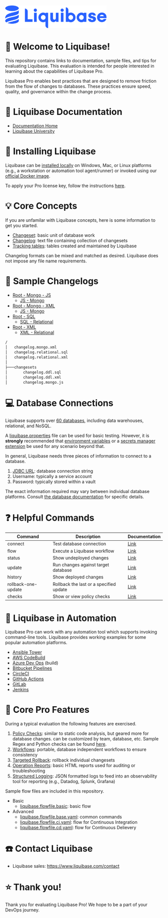 <p align="left">
  <img src="img/liquibase.png" alt="Liquibase Logo" title="Liquibase Logo" width="324" height="72">
</p>

# 👋 Welcome to Liquibase!
This repository contains links to documentation, sample files, and tips for evaluating Liquibase. This evaluation is intended for people interested in learning about the capabilities of Liquibase Pro.

Liquibase Pro enables best practices that are designed to remove friction from the flow of changes to databases. These practices ensure speed, quality, and governance within the change process.

# 📒 Liquibase Documentation
* [Documentation Home](https://docs.liquibase.com/home.html)
* [Liquibase University](https://learn.liquibase.com/)

# 🔧 Installing Liquibase
Liquibase can be [installed locally](https://www.liquibase.com/download) on Windows, Mac, or Linux platforms (e.g., a workstation or automation tool agent/runner) or invoked using our [official Docker image](https://hub.docker.com/_/liquibase).

To apply your Pro license key, follow the instructions [here](https://docs.liquibase.com/liquibase-pro/license-key.html).

# 💡 Core Concepts
If you are unfamilar with Liquibase concepts, here is some information to get you started.

* [Changeset](https://docs.liquibase.com/concepts/changelogs/changeset.html): basic unit of database work
* [Changelog](https://docs.liquibase.com/concepts/changelogs/home.html): text file containing collection of changesets
* [Tracking tables](https://docs.liquibase.com/concepts/tracking-tables/tracking-tables.html): tables created and maintained by Liquibase

Changelog formats can be mixed and matched as desired. Liquibase does not impose any file name requirements.

# 📁 Sample Changelogs
* [Root - Mongo - JS](changelog.mongo.json)
    * [JS - Mongo](changesets/changelog.mongo.js)
* [Root - Mongo - XML](changelog.mongo.xml)
    * [JS - Mongo](changesets/changelog.mongo.js)
* [Root - SQL](changelog.relational.sql)
    * [SQL - Relational](changesets/changelog.ddl.sql)
* [Root - XML](changelog.relational.xml)
    * [XML - Relational](changesets/changelog.ddl.xml)
```
/
│   changelog.mongo.xml
│   changelog.relational.sql
│   changelog.relational.xml
│
├───changesets
│       changelog.ddl.sql
│       changelog.ddl.xml
│       changelog.mongo.js
```

# 💻 Database Connections
Liquibase supports over [60 databases](https://www.liquibase.com/supported-databases), including data warehouses, relational, and NoSQL.

A [liquibase.properties](https://docs.liquibase.com/concepts/connections/creating-config-properties.html) file can be used for basic testing. However, it is **strongly** recommended that [environment variables](https://docs.liquibase.com/concepts/connections/liquibase-environment-variables.html) or a [secrets manager extension](https://docs.liquibase.com/liquibase-pro/secrets-management/home.html) be used for any scenario beyond that.

In general, Liquibase needs three pieces of information to connect to a database.

1. [JDBC URL](https://docs.liquibase.com/workflows/liquibase-community/using-jdbc-url-in-liquibase.html): database connection string
1. Username: typically a service account
1. Password: typically stored within a vault

The exact information required may vary between individual database platforms. Consult [the database documentation](https://docs.liquibase.com/start/tutorials/home.html) for specific details.

# ❓ Helpful Commands
|Command |Description|Documentation
|----------|------------|------------|
| connect | Test database connection | [Link](https://docs.liquibase.com/commands/change-tracking/connect.html)
| flow | Execute a Liquibase workflow | [Link](https://docs.liquibase.com/commands/flow/flow.html)
| status | Show undeployed changes | [Link](https://docs.liquibase.com/commands/change-tracking/status.html)
| update | Run changes against target database | [Link](https://docs.liquibase.com/change-types/update.html)
| history | Show deployed changes | [Link](https://docs.liquibase.com/commands/change-tracking/history.html)
| rollback-one-update | Rollback the last or a specified update | [Link](https://docs.liquibase.com/commands/rollback/rollback-one-update.html)
| checks | Show or view policy checks | [Link](https://docs.liquibase.com/liquibase-pro/policy-checks/workflows/home.html)

# 🚀 Liquibase in Automation
Liquibase Pro can work with any automation tool which supports invoking command-line tools. Liquibase provides working examples for some popular automation platforms.

* [Ansible Tower](https://github.com/liquibase/liquibase-toolbox/blob/master/build_scripts_examples/Ansible_Tower/liquibase_playbook.yml
)
* [AWS CodeBuild](https://github.com/liquibase/liquibase-toolbox/blob/master/build_scripts_examples/AWS_CodeBuild/buildspec.yml)
* [Azure Dev Ops](https://github.com/liquibase/liquibase-toolbox/blob/master/build_scripts_examples/Azure_DevOps/azure_pipelines_docker.yml) (build)
* [Bitbucket Pipelines](https://github.com/liquibase/liquibase-toolbox/blob/master/build_scripts_examples/Bitbucket/bitbucket-pipelines.yml)
* [CircleCI](https://github.com/liquibase/liquibase-toolbox/blob/master/build_scripts_examples/CircleCI/config.yml)
* [GitHub Actions](https://github.com/liquibase/liquibase-toolbox/blob/master/build_scripts_examples/GitHub_Actions/liquibase_workflow.yml)
* [GitLab](https://github.com/liquibase/liquibase-toolbox/blob/master/build_scripts_examples/GitLab/gitlab-ci.yml)
* [Jenkins](https://github.com/liquibase/liquibase-toolbox/blob/master/build_scripts_examples/Jenkins/Jenkinsfile)

# 🔩 Core Pro Features
During a typical evaluation the following features are exercised.

1. [Policy Checks](https://docs.liquibase.com/liquibase-pro/policy-checks/home.html): similar to static code analysis, but geared more for database changes. can be customized by team, database, etc. Sample Regex and Python checks can be found [here](https://github.com/liquibase/custom_policychecks).
1. [Workflows](https://docs.liquibase.com/commands/flow/flow.html): portable, database independent workflows to ensure consistency
1. [Targeted Rollback](https://docs.liquibase.com/liquibase-pro/targeted-rollbacks.html): rollback individual changesets
1. [Operation Reports](https://docs.liquibase.com/liquibase-pro/observability/operation-reports.html): basic HTML reports used for auditing or troubleshooting
1. [Structured Logging](https://docs.liquibase.com/liquibase-pro/observability/structured-logging.html): JSON formatted logs to feed into an observability tool for reporting (e.g., Datadog, Splunk, Grafana)

Sample flow files are included in this repository.

* Basic
    * [liquibase.flowfile.basic](liquibase.flowfile.basic.yaml): basic flow
* Advanced
    * [liquibase.flowfile.base.yaml](liquibase.flowfile.base.yaml): common commands
    * [liquibase.flowfile.ci.yaml](liquibase.flowfile.ci.yaml): flow for Continuous Integration
    * [liquibase.flowfile.cd.yaml](liquibase.flowfile.cd.yaml): flow for Continuous Delievery

# ☎️ Contact Liquibase
* Liquibase sales: https://www.liquibase.com/contact

# ⭐ Thank you!
Thank you for evaluating Liquibase Pro! We hope to be a part of your DevOps journey.